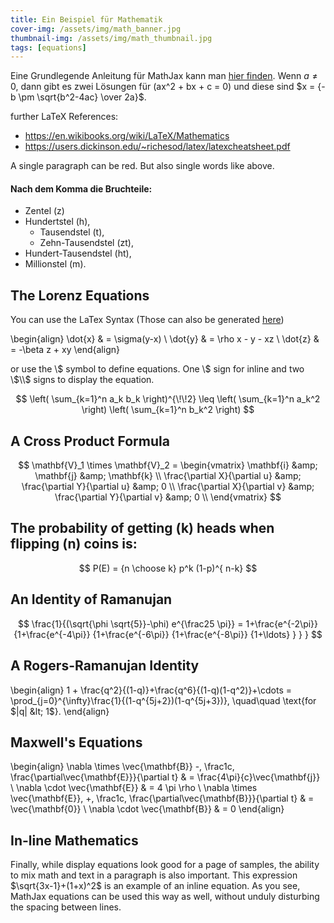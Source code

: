 ```yaml
---
title: Ein Beispiel für Mathematik
cover-img: /assets/img/math_banner.jpg
thumbnail-img: /assets/img/math_thumbnail.jpg
tags: [equations]
---
```


Eine Grundlegende Anleitung für <red>MathJax</red> kann man [hier finden](https://math.meta.stackexchange.com/questions/5020/mathjax-basic-tutorial-and-quick-reference).
Wenn $a \ne 0$, dann gibt es zwei Lösungen für \(ax^2 + bx + c = 0\) und diese sind
$x = {-b \pm \sqrt{b^2-4ac} \over 2a}$.

further LaTeX References:
+ https://en.wikibooks.org/wiki/LaTeX/Mathematics
+ https://users.dickinson.edu/~richesod/latex/latexcheatsheet.pdf

<red>A single paragraph can be red. But also single words like above.</red>

#### Nach dem Komma die Bruchteile:
- Zentel (<purple>z</purple>)
- Hundertstel (<red>h</red>),
    - Tausendstel (<green>t</green>),
    - Zehn-Tausendstel (<lightgreen>zt</lightgreen>),
- Hundert-Tausendstel (<yellow>ht</yellow>),
- Millionstel (<blue>m</blue>).

## The Lorenz Equations
You can use the LaTex Syntax (Those can also be generated [here](https://latex.codecogs.com/eqneditor/editor.php))

\begin{align}
\dot{x} &amp; = \sigma(y-x) \\
\dot{y} &amp; = \rho x - y - xz \\
\dot{z} &amp; = -\beta z + xy
\end{align}


or use the \\$ symbol to define equations. One \\$ sign for inline and two \\$\\$ signs to display the equation.

$$
\left( \sum_{k=1}^n a_k b_k \right)^{\!\!2} \leq
    \left( \sum_{k=1}^n a_k^2 \right) \left( \sum_{k=1}^n b_k^2 \right)
$$

## A Cross Product Formula

$$
    \mathbf{V}_1 \times \mathbf{V}_2 =
    \begin{vmatrix}
    \mathbf{i} &amp; \mathbf{j} &amp; \mathbf{k} \\
    \frac{\partial X}{\partial u} &amp; \frac{\partial Y}{\partial u} &amp; 0 \\
    \frac{\partial X}{\partial v} &amp; \frac{\partial Y}{\partial v} &amp; 0 \\
    \end{vmatrix}
$$

## The probability of getting \(k\) heads when flipping \(n\) coins is:

$$
    P(E) = {n \choose k} p^k (1-p)^{ n-k} 
$$

## An Identity of Ramanujan

$$
    \frac{1}{(\sqrt{\phi \sqrt{5}}-\phi) e^{\frac25 \pi}} =
        1+\frac{e^{-2\pi}} {1+\frac{e^{-4\pi}} {1+\frac{e^{-6\pi}}
        {1+\frac{e^{-8\pi}} {1+\ldots} } } }
$$

## A Rogers-Ramanujan Identity

\begin{align}
    1 +  \frac{q^2}{(1-q)}+\frac{q^6}{(1-q)(1-q^2)}+\cdots =
    \prod_{j=0}^{\infty}\frac{1}{(1-q^{5j+2})(1-q^{5j+3})},
        \quad\quad \text{for $|q| &lt; 1$}.
\end{align}

## Maxwell's Equations

\begin{align}
    \nabla \times \vec{\mathbf{B}} -\, \frac1c\, \frac{\partial\vec{\mathbf{E}}}{\partial t} &amp; = \frac{4\pi}{c}\vec{\mathbf{j}} \\
    \nabla \cdot \vec{\mathbf{E}} &amp; = 4 \pi \rho \\
    \nabla \times \vec{\mathbf{E}}\, +\, \frac1c\, \frac{\partial\vec{\mathbf{B}}}{\partial t} &amp; = \vec{\mathbf{0}} \\
    \nabla \cdot \vec{\mathbf{B}} &amp; = 0
\end{align}

## In-line Mathematics

Finally, while display equations look good for a page of samples, the
ability to mix math and text in a paragraph is also important.  This
expression $\sqrt{3x-1}+(1+x)^2$ is an example of an inline equation.  As
you see, MathJax equations can be used this way as well, without unduly
disturbing the spacing between lines.